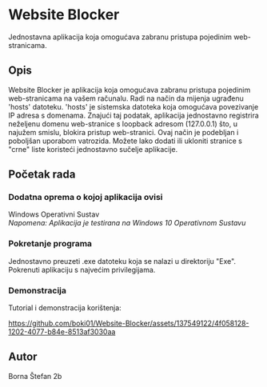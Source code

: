 # Website Blocker

Jednostavna aplikacija koja omogućava zabranu pristupa pojedinim web-stranicama.

## Opis

<!--Website Blocker is an app that lets you block any website on your PC without installing any additional software. It works by modifying the <br />built-in 'hosts' file, which is a system file that maps domain names to IP addresses. 
By redirecting unwanted websites to the loopback address (127.0.0.1), Website Blocker prevents them from loading in your browser. You can easily add or remove websites from your block list using the app’s simple interface. -->

Website Blocker je aplikacija koja omogućava zabranu pristupa pojedinim web-stranicama na vašem računalu. Radi na način da mijenja ugrađenu 'hosts' datoteku. 'hosts' je sistemska datoteka koja omogućava povezivanje IP adresa s domenama. Znajući taj podatak, aplikacija jednostavno registrira neželjenu domenu web-stranice s loopback adresom (127.0.0.1) što, u najužem smislu, blokira pristup web-stranici. Ovaj način je podebljan i poboljšan uporabom vatrozida. Možete lako dodati ili ukloniti stranice s "crne" liste koristeći jednostavno sučelje aplikacije.

## Početak rada

### Dodatna oprema o kojoj aplikacija ovisi

Windows Operativni Sustav
<br />*Napomena: Aplikacija je testirana na Windows 10 Operativnom Sustavu*

### Pokretanje programa

Jednostavno preuzeti .exe datoteku koja se nalazi u direktoriju "Exe". Pokrenuti aplikaciju s najvećim privilegijama.

### Demonstracija

Tutorial i demonstracija korištenja:


https://github.com/boki01/Website-Blocker/assets/137549122/4f058128-1202-4077-b84e-8513af3030aa


## Autor

Borna Štefan 2b
